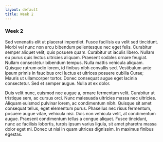 ```yaml
---
layout: default
title: Week 2
---
```


### Week 2

Sed venenatis elit ut placerat imperdiet. Fusce facilisis eu velit sed tincidunt. Morbi vel nunc non arcu bibendum pellentesque nec eget felis. Curabitur semper aliquet velit, quis posuere quam. Curabitur ut iaculis libero. Nullam eu purus quis lectus ultricies aliquam. Praesent sodales ornare feugiat. Nullam consectetur bibendum tempus. Nulla mattis vehicula aliquam. Quisque rutrum odio lorem, id finibus nibh convallis sed. Vestibulum ante ipsum primis in faucibus orci luctus et ultrices posuere cubilia Curae; Mauris ut ullamcorper tortor. Donec consequat augue eget lacinia consectetur. Sed et semper augue. Nulla at ex dolor.

Duis velit nunc, euismod nec augue a, ornare fermentum velit. Curabitur ut tristique sem, ac cursus orci. Nunc malesuada ultricies massa nec ultricies. Aliquam euismod pulvinar lorem, ac condimentum nibh. Quisque sit amet consequat tellus, eget elementum purus. Phasellus nec risus fermentum, posuere augue vitae, vehicula nisi. Duis non vehicula velit, at condimentum augue. Praesent condimentum tellus a congue aliquet. Fusce tincidunt, nunc ac facilisis lobortis, turpis ipsum varius ligula, sit amet pharetra massa dolor eget mi. Donec ut nisi in quam ultrices dignissim. In maximus finibus egestas.